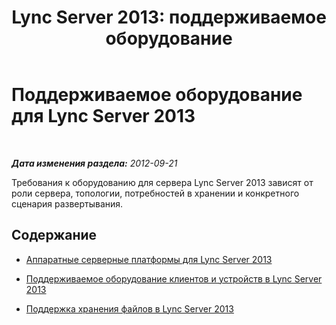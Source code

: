 ﻿---
title: 'Lync Server 2013: поддерживаемое оборудование'
TOCTitle: Поддерживаемое оборудование
ms:assetid: 5f9c085d-205e-4235-9061-9ad875283cb0
ms:mtpsurl: https://technet.microsoft.com/ru-ru/library/Gg398423(v=OCS.15)
ms:contentKeyID: 49309921
ms.date: 07/21/2017
mtps_version: v=OCS.15
ms.translationtype: HT
---

# Поддерживаемое оборудование для Lync Server 2013

 

_**Дата изменения раздела:** 2012-09-21_

Требования к оборудованию для сервера Lync Server 2013 зависят от роли сервера, топологии, потребностей в хранении и конкретного сценария развертывания.

## Содержание

  - [Аппаратные серверные платформы для Lync Server 2013](lync-server-2013-server-hardware-platforms.md)

  - [Поддерживаемое оборудование клиентов и устройств в Lync Server 2013](lync-server-2013-client-and-device-hardware-support.md)

  - [Поддержка хранения файлов в Lync Server 2013](lync-server-2013-file-storage-support.md)

